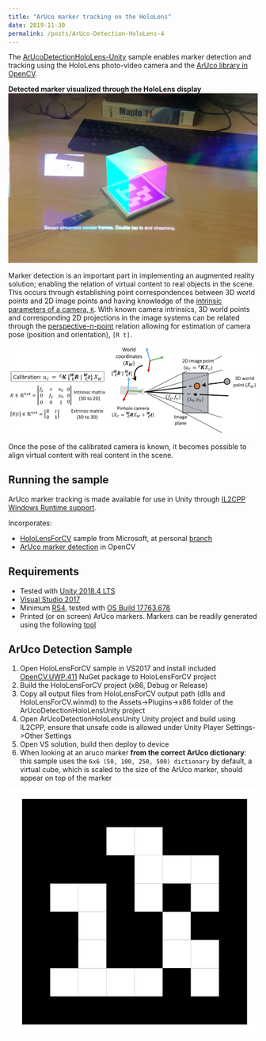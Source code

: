 ```yaml
---
title: "ArUco marker tracking on the HoloLens"
date: 2019-11-30
permalink: /posts/ArUco-Detection-HoloLens-4
---
```


The [ArUcoDetectionHoloLens-Unity](https://github.com/doughtmw/ArUcoDetectionHoloLens-Unity) sample enables marker detection and tracking using the HoloLens photo-video camera and the [ArUco library in OpenCV](https://docs.opencv.org/trunk/d5/dae/tutorial_aruco_detection.html).

**Detected marker visualized through the HoloLens display**
![](/images/single-aruco-marker.jpg)  

Marker detection is an important part in implementing an augmented reality solution; enabling the relation of virtual content to real objects in the scene. This occurs through establishing point correspondences between 3D world points and 2D image points and having knowledge of the [intrinsic parameters of a camera, `K`](https://en.wikipedia.org/wiki/Camera_resectioning#Intrinsic_parameters). With known camera intrinsics, 3D world points and corresponding 2D projections in the image systems can be related through the [perspective-n-point](https://en.wikipedia.org/wiki/Perspective-n-Point) relation allowing for estimation of camera pose (position and orientation), `[R t]`. 

![](/images/camera-calibration.png)

Once the pose of the calibrated camera is known, it becomes possible to align virtual content with real content in the scene.

## Running the sample
ArUco marker tracking is made available for use in Unity through [IL2CPP Windows Runtime support](https://docs.unity3d.com/2018.4/Documentation/Manual/IL2CPP-WindowsRuntimeSupport.html). 

Incorporates:
- [HoloLensForCV](https://github.com/microsoft/HoloLensForCV) sample from Microsoft, at personal [branch](https://github.com/doughtmw/HoloLensForCV/commit/000ba0259b462afdd0392e0a94d8e976190342c1)
- [ArUco marker detection](https://docs.opencv.org/4.1.1/d5/dae/tutorial_aruco_detection.html) in OpenCV

## Requirements
- Tested with [Unity 2018.4 LTS](https://unity3d.com/unity/qa/lts-releases
)
- [Visual Studio 2017](https://visualstudio.microsoft.com/downloads/)
- Minimum [RS4](https://docs.microsoft.com/en-us/windows/mixed-reality/release-notes-april-2018), tested with [OS Build 17763.678](https://support.microsoft.com/en-ca/help/4511553/windows-10-update-kb4511553)
- Printed (or on screen) ArUco markers. Markers can be readily generated using the following [tool](http://chev.me/arucogen/)

## ArUco Detection Sample
1. Open HoloLensForCV sample in VS2017 and install included [OpenCV.UWP.411](https://github.com/doughtmw/NuGet-Package-Creation/blob/36e477320669a041c60d5517c5068d43309c06b3/OpenCV.UWP.411.0.0.nupkg) NuGet package to HoloLensForCV project
2. Build the HoloLensForCV project (x86, Debug or Release) 
3. Copy all output files from HoloLensForCV output path (dlls and HoloLensForCV.winmd) to the Assets->Plugins->x86 folder of the ArUcoDetectionHoloLensUnity project
4. Open ArUcoDetectionHoloLensUnity Unity project and build using IL2CPP, ensure that unsafe code is allowed under Unity Player Settings->Other Settings
5. Open VS solution, build then deploy to device
6. When looking at an aruco marker **from the correct ArUco dictionary**: this sample uses the ```6x6 (50, 100, 250, 500) dictionary``` by default, a virtual cube, which is scaled to the size of the ArUco marker, should appear on top of the marker

![](/images/6x6_1000-8.png)
